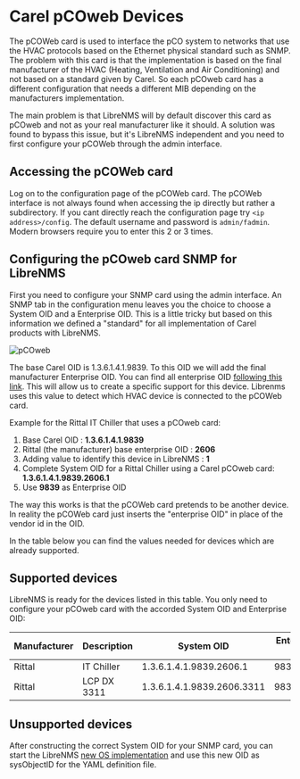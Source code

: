 # Carel pCOweb Devices

The pCOWeb card is used to interface the pCO system to networks that
use the HVAC protocols based on the Ethernet physical standard such
as SNMP. The problem with this card is that the implementation is
based on the final manufacturer of the HVAC (Heating, Ventilation and
Air Conditioning) and not based on a standard given by Carel. So each
pCOweb card has a different configuration that needs a different MIB
depending on the manufacturers implementation.

The main problem is that LibreNMS will by default discover this card as pCOweb
and not as your real manufacturer like it should. A solution was found
to bypass this issue, but it's LibreNMS independent and you need to
first configure your pCOWeb through the admin interface.

## Accessing the pCOWeb card

Log on to the configuration page of the pCOWeb card. The pCOWeb interface is not always found when accessing the ip directly but rather a subdirectory. If you cant directly reach the configuration page try `<ip address>/config`. The default username and password is `admin/fadmin`. Modern browsers require you to enter this 2 or 3 times.

## Configuring the pCOweb card SNMP for LibreNMS

First you need to configure your SNMP card using the admin
interface. An SNMP tab in the configuration menu leaves you the choice
to choose a System OID and a Enterprise OID. This is a little tricky but based on this
information we defined a "standard" for all implementation of Carel
products with LibreNMS.

![pCOweb](/img/carelpcowebsystemoid.png)

The base Carel OID is 1.3.6.1.4.1.9839. To this OID we will add the
final manufacturer Enterprise OID. You can find all enterprise OID
[following this
link](https://www.iana.org/assignments/enterprise-numbers/enterprise-numbers). This
will allow us to create a specific support for this device. Librenms uses this value to detect which HVAC device is connected to the pCOWeb card.

Example for the Rittal IT Chiller that uses a pCOweb card:

1. Base Carel OID : **1.3.6.1.4.1.9839**
1. Rittal (the manufacturer) base enterprise OID : **2606**
1. Adding value to identify this device in LibreNMS : **1**
1. Complete System OID for a Rittal Chiller using a Carel pCOweb card: **1.3.6.1.4.1.9839.2606.1**
1. Use **9839** as Enterprise OID

The way this works is that the pCOWeb card pretends to be another device. In reality the pCOWeb card just inserts the "enterprise OID" in place of the vendor id in the OID.

In the table below you can find the values needed for devices which are already supported.

## Supported devices

LibreNMS is ready for the devices listed in this table. You only need
to configure your pCOweb card with the accorded System OID and Enterprise OID:

| Manufacturer  | Description   | System OID                    | Enterprise OID    |
|-------------- |-------------  |----------------------------   |----------------   |
| Rittal        | IT Chiller    | 1.3.6.1.4.1.9839.2606.1       | 9839              |
| Rittal        | LCP DX 3311   | 1.3.6.1.4.1.9839.2606.3311    | 9839.2606         |

## Unsupported devices
After constructing the correct System OID for your SNMP card, you can
start the LibreNMS [new OS implementation](Developing/Support-New-OS/)
and use this new OID as sysObjectID for the YAML definition file.

